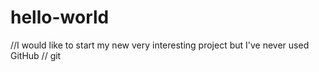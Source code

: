 # hello-world
//I would like to start my new very interesting project but I've never used GitHub
// git
